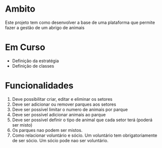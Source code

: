 # Ambito
Este projeto tem como desenvolver a base de uma plataforma que permite fazer a gestão de um abrigo de animais

# Em Curso
* Definição da estratégia
* Definição de classes


# Funcionalidades
1. Deve possibilitar criar, editar e eliminar os setores
2. Deve ser adicionar ou remover parques aos setores
3. Deve ser possível limitar o numero de animais por parque
4. Deve ser possível adicionar animais ao parque
5. Deve ser possível definir o tipo de animal que cada setor terá (poderá ser misto)
6. Os parques nao podem ser mistos.
7. Como relacionar voluntário e sócio. Um voluntário tem obrigatoriamente de ser sócio. Um sócio pode nao ser voluntário.
